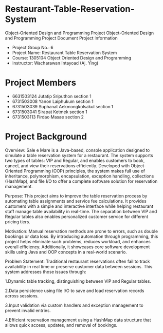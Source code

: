 # Restaurant-Table-Reservation-System
Object-Oriented Design and Programming Project 
Object-Oriented Design and Programming Project Document
Project Information
- Project Group No.: 6
- Project Name: Restaurant Table Reservation System
- Course: 1305104 Object Oriented Design and Programming
- Instructor: Wacharawan Intayoad (Aj. Ying)

# Project Members
- 6631503124 Jutatip Sriputhon section 1
- 6731503008 Yanon Laiphukum section 1
- 6731503039 Suphanat Aekmongkolsakul section 1
- 6731503041 Sirapat Ketmek section 1
- 6731503113 Firdao Masae section 2

# Project Background
Overview:
Sale e Mare is a Java-based, console application designed to simulate a table reservation system for a restaurant. The system supports two types of tables: VIP and Regular, and enables customers to book, cancel, and view their reservations efficiently. Developed with Object-Oriented Programming (OOP) principles, the system makes full use of inheritance, polymorphism, encapsulation, exception handling, collections (HashMap), and file I/O to offer a complete software solution for reservation management.

Purpose:
This project aims to improve the table reservation process by automating table assignments and service fee calculations. It provides customers with a simple and interactive interface while helping restaurant staff manage table availability in real-time. The separation between VIP and Regular tables also enables personalized customer service for different pricing tiers.

Motivation:
Manual reservation methods are prone to errors, such as double bookings or data loss. By introducing automation through programming, this project helps eliminate such problems, reduces workload, and enhances overall efficiency. Additionally, it showcases core software development skills using Java and OOP concepts in a real-world scenario.

Problem Statement:
Traditional restaurant reservations often fail to track availability in real time or preserve customer data between sessions. This system addresses those issues through:

1.Dynamic table tracking, distinguishing between VIP and Regular tables.

2.Data persistence using file I/O to save and load reservation records across sessions.

3.Input validation via custom handlers and exception management to prevent invalid entries.

4.Efficient reservation management using a HashMap data structure that allows quick access, updates, and removal of bookings.
